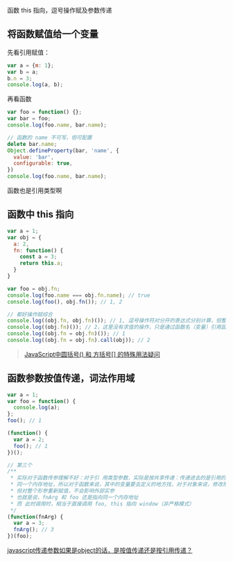 函数 this 指向，逗号操作赋及参数传递

## 将函数赋值给一个变量

先看引用赋值：

```js
var a = {m: 1};
var b = a;
b.n = 3;
console.log(a, b);
```

再看函数

```js
var foo = function() {};
var bar = foo;
console.log(foo.name, bar.name);

// 函数的 name 不可写，但可配置
delete bar.name;
Object.defineProperty(bar, 'name', {
  value: 'bar',
  configurable: true,
})
console.log(foo.name, bar.name);
```

函数也是引用类型啊

## 函数中 this 指向

```js
var a = 1;
var obj = {
  a: 2,
  fn: function() {
    const a = 3;
    return this.a;
  }  
}

var foo = obj.fn;
console.log(foo.name === obj.fn.name); // true
console.log(foo(), obj.fn()); // 1, 2

// 都好操作赋综合
console.log((obj.fn, obj.fn)()); // 1, 逗号操作符对分开的表达式分别计算，但整个表达式返回最后一个表达式的值
console.log((obj.fn)()); // 2，这里没有求值的操作，只是通过函数名（变量）引用函数体（变量不过是值的另一种表现形式 高程 p185）
console.log((obj.fn = obj.fn)()); // 1
console.log((obj.fn = obj.fn).call(obj)); // 2
```

> [JavaScript中圆括号() 和 方括号[] 的特殊用法疑问](https://www.zhihu.com/question/20127472/answer/14062697)

## 函数参数按值传递，词法作用域

```js
var a = 1;
var foo = function() {
  console.log(a);
};
foo(); // 1

(function() {
  var a = 2;
  foo(); // 1
})();

// 第三个
/**
 * 实际对于函数传参理解不好：对于引 用类型参数，实际是按共享传递：传递进去的是引用的副本，如果直接访问形参，他和实参指向的是
 * 同一个内存地址，所以对于函数来说，其中的变量要去定义的地方找，对于对象来说，修改形参属性会影响实参
 * 但对整个形参重新赋值，不会影响外部实参
 * 也就是说，fnArg 和 foo 还是指向同一个内存地址
 * 而 此时调用时，相当于直接调用 foo, this 指向 window（非严格模式） 
 */
(function(fnArg) {
  var a = 3;
  fnArg(); // 3
})(foo);
```

[javascript传递参数如果是object的话，是按值传递还是按引用传递？](https://www.zhihu.com/question/27114726)

